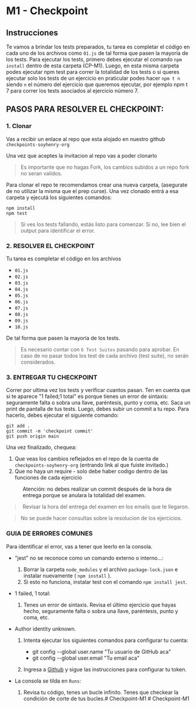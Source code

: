# M1 - Checkpoint



## Instrucciones 

Te vamos a brindar los tests preparados, tu tarea es completar el código en cada uno de los archivos como ```01.js``` de tal forma que pasen la mayoría de los tests. Para ejecutar los tests, primero debes ejecutar el comando `npm install` dentro de esta carpeta (CP-M1). Luego, en esta misma carpeta podes ejecutar npm test para correr la totalidad de los tests o si queres ejecutar solo los tests de un ejercicio en praticular podes hacer ```npm t n``` siendo ```n``` el número del ejercicio que queremos ejecutar, por ejemplo npm t 7 para correr los tests asociados al ejercicio número 7.

## PASOS PARA RESOLVER EL CHECKPOINT:

### 1. Clonar

Vas a recibir un enlace al repo que esta alojado en nuestro github
`checkpoints-soyhenry-org` 

Una vez que aceptes la invitacion al repo vas a poder clonarlo 
>Es importante que no hagas Fork, los cambios subidos a un repo fork no seran validos.

Para clonar el repo te recomendamos crear una nueva carpeta,  (asegurate de no utilizar la misma que el prep curse). Una vez clonado entrá a esa carpeta y ejecutá los siguientes comandos:

    npm install
    npm test

>Si ves los tests fallando, estás listo para comenzar. Si no, lee bien el output para identificar el error.


### 2. RESOLVER EL CHECKPOINT

Tu tarea es completar el código en los archivos  
 - `01.js` 
 - `02.js` 
 - `03.js` 
 - `04.js` 
 - `05.js` 
 - `06.js` 
 - `07.js`   
 - `08.js`
 - `09.js` 
 - `10.js` 
 
 De tal forma que pasen la mayoría de los tests.

> Es necesario contar con `6 Test Suites` pasando para aprobar. En caso de no pasar todos los test de cada archivo (test suite), no serán considerados. 

### 3. ENTREGAR TU CHECKPOINT

Correr por ultima vez los tests y verificar cuantos pasan. Ten en cuenta que si te aparece "1 failed;1 total" es porque tienes un error de sintaxis: seguramente falta o sobra una llave, paréntesis, punto y coma, etc.
Saca un print de pantalla de tus tests.
Luego, debes subir un commit a tu repo. Para hacerlo, debes ejecutar el siguiente comando:

    git add .
    git commit -m 'checkpoint commit'
    git push origin main

Una vez finalizado, chequea:
1. Que veas los cambios reflejados en el repo de la cuenta de `checkpoints-soyhenry-org` (entrando link al que fuiste invitado.)
2. Que no haya un require - solo debe haber codigo dentro de las funciones de cada ejercicio 


<img src="https://a.slack-edge.com/production-standard-emoji-assets/13.0/google-medium/26a0-fe0f@2x.png" style="float:left; width:15px; margin-top: 36px; margin-left: 20px; margin-right: 10px;" /> Atención: no debes realizar un commit después de la hora de entrega porque se anulara la totalidad del examen. 
> Revisar la hora del entrega del examen en los emails que te llegaron. 

> No se puede hacer consultas sobre la resolucion de los ejercicios.


### GUIA DE ERRORES COMUNES

Para identificar el error, vas a tener que leerlo en la consola.


* "jest" no se reconoce como un comando externo o interno...:
    1. Borrar la carpeta `node_modules` y el archivo `package-lock.json` e instalar nuevamente ( `npm install` ).
    2. Si esto no funciona, instalar test con el comando `npm install jest`.


* 1 failed, 1 total:
    1. Tenes un error de sintaxis. Revisa el último ejercicio que hayas hecho, seguramente falta o sobra una llave, paréntesis, punto y coma, etc.

* Author identity unknown.  
    1. Intenta ejecutar los siguientes comandos para configurar tu cuenta:
        * git config --global user.name "Tu usuario de GitHub aca"
        * git config --global user.email "Tu email aca"

    2. Ingresa a [Github](https://docs.github.com/es/authentication/keeping-your-account-and-data-secure/creating-a-personal-access-token) y sigue las instrucciones para configurar tu token. 

* La consola se tilda en `Runs`:
    1. Revisa tu código, tenes un bucle infinito. Tenes que checkear la condición de corte de tus bucles.#   C h e c k p o i n t - M 1  
 #   C h e c k p o i n t - M 1  
 